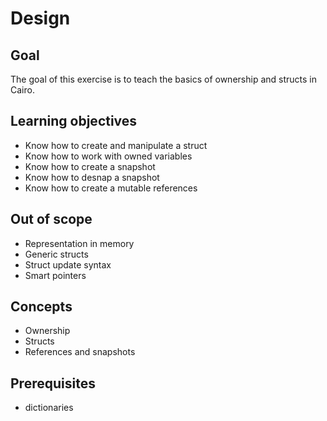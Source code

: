 # Design

## Goal

The goal of this exercise is to teach the basics of ownership and structs in Cairo.

## Learning objectives

- Know how to create and manipulate a struct
- Know how to work with owned variables
- Know how to create a snapshot
- Know how to desnap a snapshot
- Know how to create a mutable references

## Out of scope

- Representation in memory
- Generic structs
- Struct update syntax
- Smart pointers

## Concepts

- Ownership
- Structs
- References and snapshots

## Prerequisites

- dictionaries
